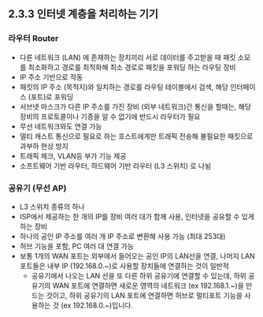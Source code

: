## 2.3.3 인터넷 계층을 처리하는 기기

### 라우터 Router
- 다른 네트워크 (LAN) 에 존재하는 장치끼리 서로 데이터를 주고받을 때 패킷 소모를 최소화하고 경로를 최적화해 최소 경로로 패킷을 포워딩 하는 라우팅 장비
- IP 주소 기반으로 작동
- 패킷의 IP 주소 (목적지)와 일치하는 경로를 라우팅 테이블에서 검색, 해당 인터페이스 (포트)로 포워딩
- 서브넷 마스크가 다른 IP 주소를 가진 장비 (외부 네트워크)간 통신을 할때는, 해당 장비의 프로토콜이나 기종을 알 수 없기에 반드시 라우터가 필요
- 무선 네트워크와도 연결 가능
- 멀티 캐스트 통신으로 필요로 하는 호스트에게만 트래픽 전송해 불필요한 패킷으로 과부하 현상 방지
- 트래픽 체크, VLAN등 부가 기능 제공
- 소프트웨어 기반 라우터, 하드웨어 기반 라우터 (L3 스위치) 로 나뉨

### 공유기 (무선 AP)
- L3 스위치 종류의 하나
- ISP에서 제공하는 한 개의 IP를 장비 여러 대가 함께 사용, 인터넷을 공유할 수 있게 하는 장비
- 하나의 공인 IP 주소를 여러 개 IP 주소로 변환해 사용 가능 (최대 253대)
- 허브 기능을 포함, PC 여러 대 연결 가능
- 보통 1개의 WAN 포트는 외부에서 들어오는 공인 IP의 LAN선을 연결, 나머지 LAN 포트들은 내부 IP (192.168.0.~)로 사용할 장치들에 연결하는 것이 일반적
  - 공유기에서 나오는 LAN 선을 또 다른 하위 공유기에 연결할 수 있는데, 하위 공유기의 WAN 포트에 연결하면 새로운 영역의 네트워크 (ex 192.168.1.~)을 만드는 것이고, 하위 공유기의 LAN 포트에 연결하면 허브로 멀티포트 기능을 사용하는 것 (ex 192.168.0.~)입니다.

